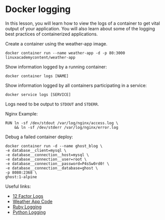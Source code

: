 # Docker logging

In this lesson, you will learn how to view the logs of a container to get vital output of your application. You will also learn about some of the logging best practices of containerized applications.

Create a container using the weather-app image.
```
docker container run --name weather-app -d -p 80:3000 linuxacademycontent/weather-app
```

Show information logged by a running container:
```
docker container logs [NAME]
```

Show information logged by all containers participating in a service:
```
docker service logs [SERVICE]
```

Logs need to be output to `STDOUT` and `STDERR`.

Nginx Example:
```
RUN ln -sf /dev/stdout /var/log/nginx/access.log \
    && ln -sf /dev/stderr /var/log/nginx/error.log
```

Debug a failed container deploy:
```
docker container run -d --name ghost_blog \
-e database__client=mysql \
-e database__connection__host=mysql \
-e database__connection__user=root \
-e database__connection__password=P4sSw0rd0! \
-e database__connection__database=ghost \
-p 8080:2368 \
ghost:1-alpine
```

Useful links:
- [12 Factor Logs](https://12factor.net/logs)
- [Weather App Code](https://github.com/linuxacademy/content-intermediate-docker-quest/tree/logging)
- [Ruby Logging](https://ruby-doc.org/stdlib-2.6/libdoc/logger/rdoc/Logger.html)
- [Python Logging](https://docs.python.org/2/howto/logging.html)
